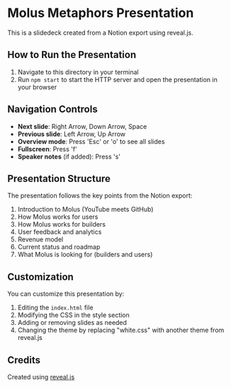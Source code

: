 # Molus Metaphors Presentation

This is a slidedeck created from a Notion export using reveal.js.

## How to Run the Presentation

1. Navigate to this directory in your terminal
2. Run `npm start` to start the HTTP server and open the presentation in your browser

## Navigation Controls

- **Next slide**: Right Arrow, Down Arrow, Space
- **Previous slide**: Left Arrow, Up Arrow
- **Overview mode**: Press 'Esc' or 'o' to see all slides
- **Fullscreen**: Press 'f'
- **Speaker notes** (if added): Press 's'

## Presentation Structure

The presentation follows the key points from the Notion export:

1. Introduction to Molus (YouTube meets GitHub)
2. How Molus works for users
3. How Molus works for builders
4. User feedback and analytics
5. Revenue model
6. Current status and roadmap
7. What Molus is looking for (builders and users)

## Customization

You can customize this presentation by:

1. Editing the `index.html` file
2. Modifying the CSS in the style section
3. Adding or removing slides as needed
4. Changing the theme by replacing "white.css" with another theme from reveal.js

## Credits

Created using [reveal.js](https://revealjs.com/)